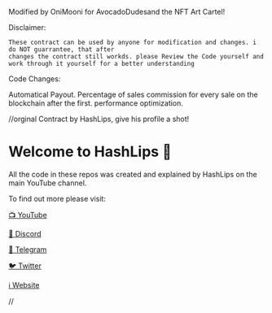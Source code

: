 Modified by OniMooni for AvocadoDudesand the NFT Art Cartel!




Disclaimer:


    These contract can be used by anyone for modification and changes. i do NOT guarrantee, that after 
    changes the contract still workds. please Review the Code yourself and work through it yourself for a better understanding
    
    
    
 Code Changes:
 
 Automatical Payout.
 Percentage of sales commission for every sale on the blockchain after the first.
 performance optimization.
 
 
 





//orginal Contract by HashLips, give his profile a shot!

# Welcome to HashLips 👄

All the code in these repos was created and explained by HashLips on the main YouTube channel.



To find out more please visit:

[📺 YouTube](https://www.youtube.com/channel/UC1LV4_VQGBJHTJjEWUmy8nA)

[👄 Discord](https://discord.com/invite/qh6MWhMJDN)

[💬 Telegram](https://t.me/hashlipsnft)

[🐦 Twitter](https://twitter.com/hashlipsnft)

[ℹ️ Website](https://hashlips.online/HashLips)

//

